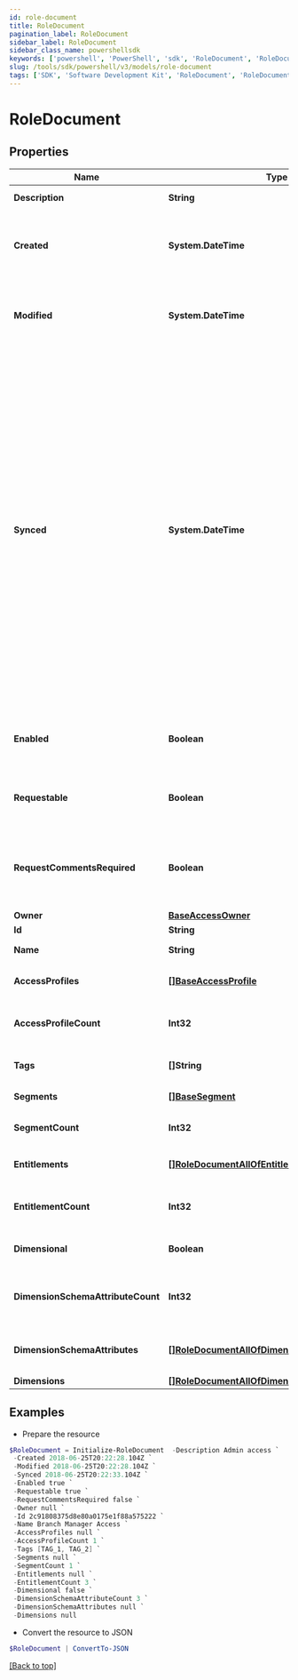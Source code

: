 ```yaml
---
id: role-document
title: RoleDocument
pagination_label: RoleDocument
sidebar_label: RoleDocument
sidebar_class_name: powershellsdk
keywords: ['powershell', 'PowerShell', 'sdk', 'RoleDocument', 'RoleDocument']
slug: /tools/sdk/powershell/v3/models/role-document
tags: ['SDK', 'Software Development Kit', 'RoleDocument', 'RoleDocument']
---
```


# RoleDocument

## Properties

| Name | Type | Description | Notes |
| --- | --- | --- | --- |
| **Description** | **String** | Access item's description. | [optional] |
| **Created** | **System.DateTime** | ISO-8601 date-time referring to the time when the object was created. | [optional] |
| **Modified** | **System.DateTime** | ISO-8601 date-time referring to the time when the object was last modified. | [optional] |
| **Synced** | **System.DateTime** | ISO-8601 date-time referring to the date-time when object was queued to be synced into search database for use in the search API. This date-time changes anytime there is an update to the object, which triggers a synchronization event being sent to the search database. There may be some delay between the `synced` time and the time when the updated data is actually available in the search API. | [optional] |
| **Enabled** | **Boolean** | Indicates whether the access item is currently enabled. | [optional] [default to $false] |
| **Requestable** | **Boolean** | Indicates whether the access item can be requested. | [optional] [default to $true] |
| **RequestCommentsRequired** | **Boolean** | Indicates whether comments are required for requests to access the item. | [optional] [default to $false] |
| **Owner** | [**BaseAccessOwner**](base-access-owner) |  | [optional] |
| **Id** | **String** | ID of the role. | [required] |
| **Name** | **String** | Name of the role. | [required] |
| **AccessProfiles** | [**[]BaseAccessProfile**](base-access-profile) | Access profiles included with the role. | [optional] |
| **AccessProfileCount** | **Int32** | Number of access profiles included with the role. | [optional] |
| **Tags** | **[]String** | Tags that have been applied to the object. | [optional] |
| **Segments** | [**[]BaseSegment**](base-segment) | Segments with the role. | [optional] |
| **SegmentCount** | **Int32** | Number of segments with the role. | [optional] |
| **Entitlements** | [**[]RoleDocumentAllOfEntitlements**](role-document-all-of-entitlements) | Entitlements included with the role. | [optional] |
| **EntitlementCount** | **Int32** | Number of entitlements included with the role. | [optional] |
| **Dimensional** | **Boolean** |  | [optional] [default to $false] |
| **DimensionSchemaAttributeCount** | **Int32** | Number of dimension attributes included with the role. | [optional] |
| **DimensionSchemaAttributes** | [**[]RoleDocumentAllOfDimensionSchemaAttributes**](role-document-all-of-dimension-schema-attributes) | Dimension attributes included with the role. | [optional] |
| **Dimensions** | [**[]RoleDocumentAllOfDimensions**](role-document-all-of-dimensions) |  | [optional] |

## Examples

- Prepare the resource

```powershell
$RoleDocument = Initialize-RoleDocument  -Description Admin access `
 -Created 2018-06-25T20:22:28.104Z `
 -Modified 2018-06-25T20:22:28.104Z `
 -Synced 2018-06-25T20:22:33.104Z `
 -Enabled true `
 -Requestable true `
 -RequestCommentsRequired false `
 -Owner null `
 -Id 2c91808375d8e80a0175e1f88a575222 `
 -Name Branch Manager Access `
 -AccessProfiles null `
 -AccessProfileCount 1 `
 -Tags [TAG_1, TAG_2] `
 -Segments null `
 -SegmentCount 1 `
 -Entitlements null `
 -EntitlementCount 3 `
 -Dimensional false `
 -DimensionSchemaAttributeCount 3 `
 -DimensionSchemaAttributes null `
 -Dimensions null
```

- Convert the resource to JSON

```powershell
$RoleDocument | ConvertTo-JSON
```

[[Back to top]](#)
